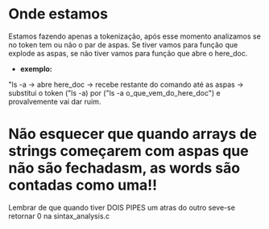 
# Onde estamos

Estamos fazendo apenas a tokenização, após esse momento analizamos se no token
tem ou não o par de aspas. Se tiver vamos para função que explode as aspas, se
não tiver vamos para função que abre o here_doc.

- **exemplo:**

"ls -a -> abre here_doc -> recebe restante do comando até as aspas ->
substitui o token ("ls -a) por ("ls -a o_que_vem_do_here_doc") e provalvemente
vai dar ruim.

# Não esquecer que quando arrays de strings começarem com aspas que não são fechadasm, as words são contadas como uma!!

Lembrar de que quando tiver DOIS PIPES um atras do outro seve-se retornar 0 na sintax_analysis.c
